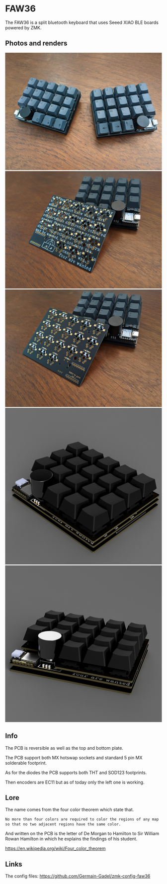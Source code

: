 # FAW36

The FAW36 is a split bluetooth keyboard that uses Seeed XIAO BLE boards powered by ZMK.

## Photos and renders
![pic 1](photos/pic1.jpg)
![pic 2](photos/pic2.jpg)
![pic 3](photos/pic3.jpg)
![render 4](photos/render1.png)
![render 5](photos/render2.png)
## Info

The PCB is reversible as well as the top and bottom plate.

The PCB support both MX hotswap sockets and standard 5 pin MX solderable footprint.

As for the diodes the PCB supports both THT and SOD123 footprints.

Then encoders are EC11 but as of today only the left one is working.
## Lore

The name comes from the four color theorem which state that.
```
No more than four colors are required to color the regions of any map 
so that no two adjacent regions have the same color.
```
And written on the PCB is the letter of De Morgan to Hamilton to Sir William Rowan Hamilton in which he explains the findings of his student.

https://en.wikipedia.org/wiki/Four_color_theorem
## Links

The config files: https://github.com/Germain-Gadel/zmk-config-faw36
